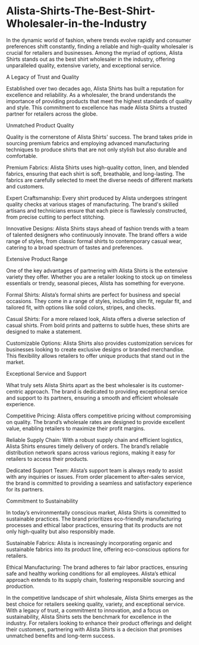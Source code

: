 # Alista-Shirts-The-Best-Shirt-Wholesaler-in-the-Industry
In the dynamic world of fashion, where trends evolve rapidly and consumer preferences shift constantly, finding a reliable and high-quality wholesaler is crucial for retailers and businesses. Among the myriad of options, Alista Shirts stands out as the best shirt wholesaler in the industry, offering unparalleled quality, extensive variety, and exceptional service.

A Legacy of Trust and Quality

Established over two decades ago, Alista Shirts has built a reputation for excellence and reliability. As a wholesaler, the brand understands the importance of providing products that meet the highest standards of quality and style. This commitment to excellence has made Alista Shirts a trusted partner for retailers across the globe.

Unmatched Product Quality

Quality is the cornerstone of Alista Shirts' success. The brand takes pride in sourcing premium fabrics and employing advanced manufacturing techniques to produce shirts that are not only stylish but also durable and comfortable.

Premium Fabrics: Alista Shirts uses high-quality cotton, linen, and blended fabrics, ensuring that each shirt is soft, breathable, and long-lasting. The fabrics are carefully selected to meet the diverse needs of different markets and customers.

Expert Craftsmanship: Every shirt produced by Alista undergoes stringent quality checks at various stages of manufacturing. The brand's skilled artisans and technicians ensure that each piece is flawlessly constructed, from precise cutting to perfect stitching.

Innovative Designs: Alista Shirts stays ahead of fashion trends with a team of talented designers who continuously innovate. The brand offers a wide range of styles, from classic formal shirts to contemporary casual wear, catering to a broad spectrum of tastes and preferences.

Extensive Product Range

One of the key advantages of partnering with Alista Shirts is the extensive variety they offer. Whether you are a retailer looking to stock up on timeless essentials or trendy, seasonal pieces, Alista has something for everyone.

Formal Shirts: Alista’s formal shirts are perfect for business and special occasions. They come in a range of styles, including slim fit, regular fit, and tailored fit, with options like solid colors, stripes, and checks.

Casual Shirts: For a more relaxed look, Alista offers a diverse selection of casual shirts. From bold prints and patterns to subtle hues, these shirts are designed to make a statement.

Customizable Options: Alista Shirts also provides customization services for businesses looking to create exclusive designs or branded merchandise. This flexibility allows retailers to offer unique products that stand out in the market.

Exceptional Service and Support

What truly sets Alista Shirts apart as the best wholesaler is its customer-centric approach. The brand is dedicated to providing exceptional service and support to its partners, ensuring a smooth and efficient wholesale experience.

Competitive Pricing: Alista offers competitive pricing without compromising on quality. The brand’s wholesale rates are designed to provide excellent value, enabling retailers to maximize their profit margins.

Reliable Supply Chain: With a robust supply chain and efficient logistics, Alista Shirts ensures timely delivery of orders. The brand’s reliable distribution network spans across various regions, making it easy for retailers to access their products.

Dedicated Support Team: Alista’s support team is always ready to assist with any inquiries or issues. From order placement to after-sales service, the brand is committed to providing a seamless and satisfactory experience for its partners.

Commitment to Sustainability

In today’s environmentally conscious market, Alista Shirts is committed to sustainable practices. The brand prioritizes eco-friendly manufacturing processes and ethical labor practices, ensuring that its products are not only high-quality but also responsibly made.

Sustainable Fabrics: Alista is increasingly incorporating organic and sustainable fabrics into its product line, offering eco-conscious options for retailers.

Ethical Manufacturing: The brand adheres to fair labor practices, ensuring safe and healthy working conditions for all employees. Alista’s ethical approach extends to its supply chain, fostering responsible sourcing and production.





In the competitive landscape of shirt wholesale, Alista Shirts emerges as the best choice for retailers seeking quality, variety, and exceptional service. With a legacy of trust, a commitment to innovation, and a focus on sustainability, Alista Shirts sets the benchmark for excellence in the industry. For retailers looking to enhance their product offerings and delight their customers, partnering with Alista Shirts is a decision that promises unmatched benefits and long-term success.
